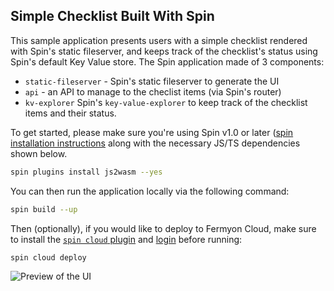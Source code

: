 ## Simple Checklist Built With Spin

This sample application presents users with a simple checklist rendered with Spin's static fileserver, and keeps track of the checklist's status using Spin's default Key Value store. The Spin application made of 3 components: 

* `static-fileserver` - Spin's static fileserver to generate the UI 
* `api` - an API to manage to the checlist items (via Spin's router)
* `kv-explorer` Spin's `key-value-explorer` to keep track of the checklist items and their status. 

To get started, please make sure you're using Spin v1.0 or later ([spin installation instructions](https://developer.fermyon.com/spin/v2/install) along with the necessary JS/TS dependencies shown below. 

```bash
spin plugins install js2wasm --yes
```

You can then run the application locally via the following command:

```bash
spin build --up
```

Then (optionally), if you would like to deploy to Fermyon Cloud, make sure to install the [`spin cloud` plugin](https://developer.fermyon.com/spin/v2/install#plugins) and [login](https://developer.fermyon.com/cloud/quickstart#log-in-to-the-fermyon-cloud) before running:

```bash
spin cloud deploy
```

![Preview of the UI](static/spin-learning.png)
